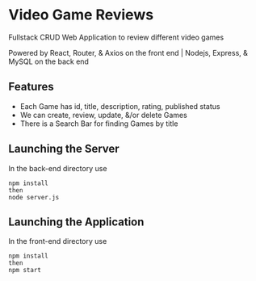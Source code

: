 # Video Game Reviews
Fullstack CRUD Web Application to review different video games

Powered by React, Router, & Axios on the front end | Nodejs, Express, & MySQL on the back end

## Features
  - Each Game has id, title, description, rating, published status
  - We can create, review, update, &/or delete Games
  - There is a Search Bar for finding Games by title

## Launching the Server
In the back-end directory use

    npm install
    then
    node server.js

## Launching the Application
In the front-end directory use

    npm install
    then
    npm start